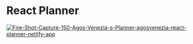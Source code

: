 # React Planner

<a href="https://ibb.co/LYtxVd0"><img src="https://i.ibb.co/PFhcqGr/Fire-Shot-Capture-150-Agos-Venezia-s-Planner-agosvenezia-react-planner-netlify-app.png" alt="Fire-Shot-Capture-150-Agos-Venezia-s-Planner-agosvenezia-react-planner-netlify-app" border="0" /></a>
